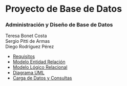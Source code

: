 # Proyecto de Base de Datos 
### Administración y Diseño de Base de Datos
Teresa Bonet Costa  
Sergio Pitti de Armas   
Diego Rodríguez Pérez  

* [Requisitos](https://github.com/alu0101232812/proyectoBDD_ADBD/blob/main/Requisitos.pdf)
* [Modelo Entidad Relación](https://github.com/alu0101232812/proyectoBDD_ADBD/blob/main/Modelo%20Entidad%20Relacio%CC%81n.pdf)
* [Modelo Lógico Relacional](https://github.com/alu0101232812/proyectoBDD_ADBD/blob/main/ModeloRelacional.pdf)
* [Diagrama UML](https://github.com/alu0101232812/proyectoBDD_ADBD/blob/main/UML.pdf)
* [Carga de Datos y Consultas](https://github.com/alu0101232812/proyectoBDD_ADBD/blob/main/CargasDatosyConsultasEjemplos.pdf)

